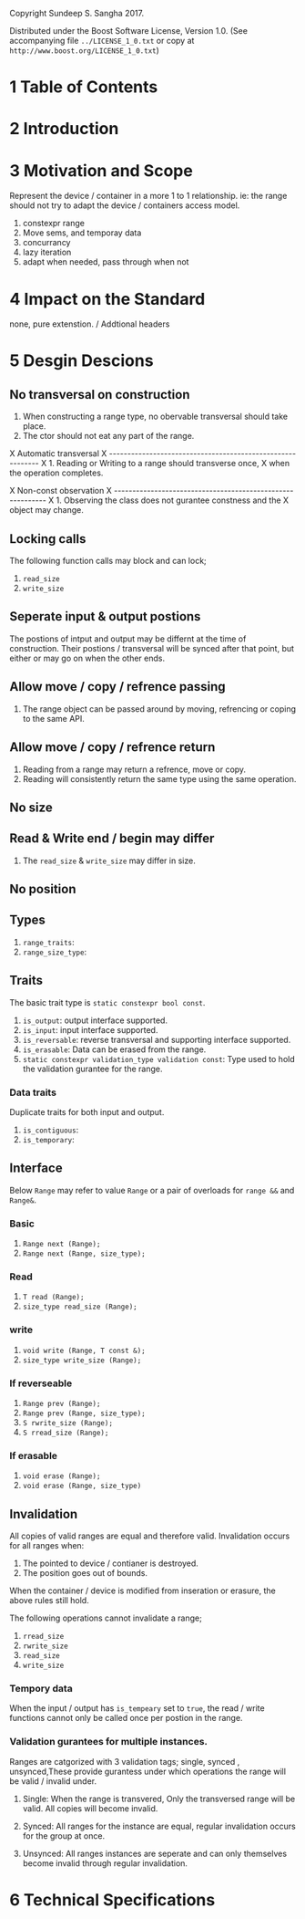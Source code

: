 Copyright Sundeep S. Sangha 2017.

Distributed under the Boost Software License, Version 1.0.
 (See accompanying file `../LICENSE_1_0.txt` or copy at
       `http://www.boost.org/LICENSE_1_0.txt`)

1 Table of Contents
=============================================================

2 Introduction
=============================================================

3 Motivation and Scope
=============================================================
Represent the device / container in a more 1 to 1
relationship. ie: the range should not try to adapt the
device / containers access model.

1. constexpr range
2. Move sems, and temporay data
3. concurrancy
4. lazy iteration
5. adapt when needed, pass through when not

4 Impact on the Standard
=============================================================
none, pure extenstion. / Addtional headers

5 Desgin Descions
=============================================================
No transversal on construction
-------------------------------------------------------------
1. When constructing a range type, no obervable transversal
   should take place.
2. The ctor should not eat any part of the range.

X Automatic transversal
X -----------------------------------------------------------
X 1. Reading or Writing to a range should transverse once,
X    when the operation completes.

X Non-const observation
X -----------------------------------------------------------
X 1. Observing the class does not gurantee constness and the
X   object may change.

Locking calls
-------------------------------------------------------------
The following function calls may block and can lock;
1. `read_size`
2. `write_size`

Seperate input & output postions
-------------------------------------------------------------
The postions of intput and output may be differnt at the
time of construction. Their postions / transversal will be
synced after that point, but either or may go on when the
other ends.

Allow move / copy / refrence passing
-------------------------------------------------------------
1. The range object can be passed around by moving,
   refrencing or coping to the same API.

Allow move / copy / refrence return
-------------------------------------------------------------
1. Reading from a range may return a refrence, move or copy.
2. Reading will consistently return the same type using the
   same operation.

No size
-------------------------------------------------------------

Read & Write end / begin may differ
-------------------------------------------------------------
1. The `read_size` & `write_size` may differ in size.

No position
-------------------------------------------------------------

Types
-------------------------------------------------------------
1. `range_traits`:
2. `range_size_type`:

Traits
-------------------------------------------------------------
The basic trait type is `static constexpr bool const`.
1. `is_output`: output interface supported.
2. `is_input`: input interface supported.
3. `is_reversable`: reverse transversal and supporting
    interface supported.
4. `is_erasable`: Data can be erased from the range.
5. `static constexpr validation_type validation const`: Type
   used to hold the validation gurantee for the range.

### Data traits
Duplicate traits for both input and output.

1. `is_contiguous`:
2. `is_temporary`:

Interface
-------------------------------------------------------------
Below `Range` may refer to value `Range` or a pair of
overloads for `range &&` and `Range&`.

### Basic
1. `Range next (Range);`
2. `Range next (Range, size_type);`

### Read
1. `T read (Range);`
2. `size_type read_size (Range);`

### write
1. `void write (Range, T const &);`
2. `size_type write_size (Range);`

### If reverseable
1. `Range prev (Range);`
2. `Range prev (Range, size_type);`
3. `S rwrite_size (Range);`
3. `S rread_size (Range);`

### If erasable
1. `void erase (Range);`
2. `void erase (Range, size_type)`

Invalidation
-------------------------------------------------------------
All copies of valid ranges are equal and therefore valid.
Invalidation occurs for all ranges when:
1. The pointed to device / contianer is destroyed.
2. The position goes out of bounds.

When the container / device is modified from inseration or
erasure, the above rules still hold.

The following operations cannot invalidate a range;
1. `rread_size`
2. `rwrite_size`
3. `read_size`
4. `write_size`

### Tempory data
When the input / output has `is_tempeary` set to `true`, the
read / write functions cannot only be called once per
postion in the range.

### Validation gurantees for multiple instances.
Ranges are catgorized with 3 validation tags; single, synced
, unsynced,These provide gurantess under which operations
the range will be valid / invalid under.

1. Single: When the range is transvered, Only the
   transversed range will be valid. All copies will become
   invalid.

2. Synced: All ranges for the instance are equal, regular
   invalidation occurs for the group at once.

3. Unsynced: All ranges instances are seperate and can only
   themselves become invalid through regular invalidation.

6 Technical Specifications
=============================================================
